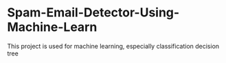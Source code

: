# Spam-Email-Detector-Using-Machine-Learn
This project is used for machine learning, especially classification decision tree
